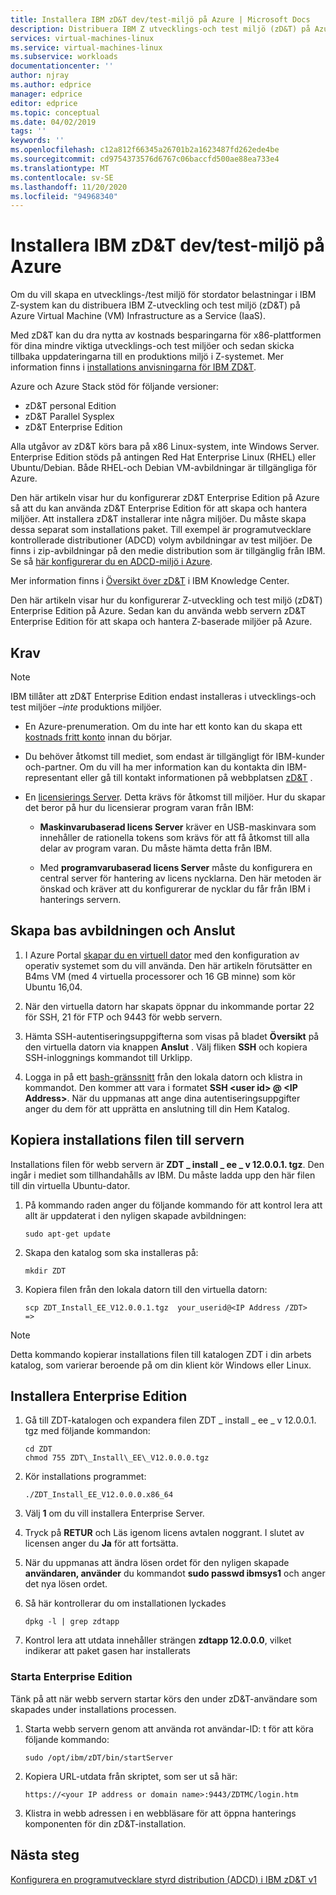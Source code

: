 ```yaml
---
title: Installera IBM zD&T dev/test-miljö på Azure | Microsoft Docs
description: Distribuera IBM Z utvecklings-och test miljö (zD&T) på Azure Virtual Machine (VM) Infrastructure as a Service (IaaS).
services: virtual-machines-linux
ms.service: virtual-machines-linux
ms.subservice: workloads
documentationcenter: ''
author: njray
ms.author: edprice
manager: edprice
editor: edprice
ms.topic: conceptual
ms.date: 04/02/2019
tags: ''
keywords: ''
ms.openlocfilehash: c12a812f66345a26701b2a1623487fd262ede4be
ms.sourcegitcommit: cd9754373576d6767c06baccfd500ae88ea733e4
ms.translationtype: MT
ms.contentlocale: sv-SE
ms.lasthandoff: 11/20/2020
ms.locfileid: "94968340"
---
```

# <a name="install-ibm-zdt-devtest-environment-on-azure"></a>Installera IBM zD&T dev/test-miljö på Azure

Om du vill skapa en utvecklings-/test miljö för stordator belastningar i IBM Z-system kan du distribuera IBM Z-utveckling och test miljö (zD&T) på Azure Virtual Machine (VM) Infrastructure as a Service (IaaS).

Med zD&T kan du dra nytta av kostnads besparingarna för x86-plattformen för dina mindre viktiga utvecklings-och test miljöer och sedan skicka tillbaka uppdateringarna till en produktions miljö i Z-systemet. Mer information finns i [installations anvisningarna för IBM ZD&T](https://www-01.ibm.com/support/docview.wss?uid=swg24044565#INSTALL).

Azure och Azure Stack stöd för följande versioner:

- zD&T personal Edition
- zD&T Parallel Sysplex
- zD&T Enterprise Edition

Alla utgåvor av zD&T körs bara på x86 Linux-system, inte Windows Server. Enterprise Edition stöds på antingen Red Hat Enterprise Linux (RHEL) eller Ubuntu/Debian. Både RHEL-och Debian VM-avbildningar är tillgängliga för Azure.

Den här artikeln visar hur du konfigurerar zD&T Enterprise Edition på Azure så att du kan använda zD&T Enterprise Edition för att skapa och hantera miljöer. Att installera zD&T installerar inte några miljöer. Du måste skapa dessa separat som installations paket. Till exempel är programutvecklare kontrollerade distributioner (ADCD) volym avbildningar av test miljöer. De finns i zip-avbildningar på den medie distribution som är tillgänglig från IBM. Se så [här konfigurerar du en ADCD-miljö i Azure](demo.md).

Mer information finns i [Översikt över zD&T](https://www.ibm.com/support/knowledgecenter/en/SSTQBD_12.0.0/com.ibm.zdt.overview.gs.doc/topics/c_product_overview.html) i IBM Knowledge Center.

Den här artikeln visar hur du konfigurerar Z-utveckling och test miljö (zD&T) Enterprise Edition på Azure. Sedan kan du använda webb servern zD&T Enterprise Edition för att skapa och hantera Z-baserade miljöer på Azure.

## <a name="prerequisites"></a>Krav

> [!NOTE]
> IBM tillåter att zD&T Enterprise Edition endast installeras i utvecklings-och test miljöer –*inte* produktions miljöer.

- En Azure-prenumeration. Om du inte har ett konto kan du skapa ett [kostnads fritt konto](https://azure.microsoft.com/free/?WT.mc_id=A261C142F) innan du börjar.

- Du behöver åtkomst till mediet, som endast är tillgängligt för IBM-kunder och-partner. Om du vill ha mer information kan du kontakta din IBM-representant eller gå till kontakt informationen på webbplatsen [zD&T](https://www.ibm.com/us-en/marketplace/z-systems-development-test-environment) .

- En [licensierings Server](https://www.ibm.com/support/knowledgecenter/en/SSTQBD_12.0.0/com.ibm.zsys.rdt.tools.user.guide.doc/topics/zdt_ee.html). Detta krävs för åtkomst till miljöer. Hur du skapar det beror på hur du licensierar program varan från IBM:

     - **Maskinvarubaserad licens Server** kräver en USB-maskinvara som innehåller de rationella tokens som krävs för att få åtkomst till alla delar av program varan. Du måste hämta detta från IBM.

     - Med **programvarubaserad licens Server** måste du konfigurera en central server för hantering av licens nycklarna. Den här metoden är önskad och kräver att du konfigurerar de nycklar du får från IBM i hanterings servern.

## <a name="create-the-base-image-and-connect"></a>Skapa bas avbildningen och Anslut

1. I Azure Portal [skapar du en virtuell dator](../../../linux/quick-create-portal.md) med den konfiguration av operativ systemet som du vill använda. Den här artikeln förutsätter en B4ms VM (med 4 virtuella processorer och 16 GB minne) som kör Ubuntu 16,04.

2. När den virtuella datorn har skapats öppnar du inkommande portar 22 för SSH, 21 för FTP och 9443 för webb servern.

3. Hämta SSH-autentiseringsuppgifterna som visas på bladet **Översikt** på den virtuella datorn via knappen **Anslut** . Välj fliken **SSH** och kopiera SSH-inloggnings kommandot till Urklipp.

4. Logga in på ett [bash-gränssnitt](../../../../cloud-shell/quickstart.md) från den lokala datorn och klistra in kommandot. Den kommer att vara i formatet **SSH \<user id\> \@ \<IP Address\>**. När du uppmanas att ange dina autentiseringsuppgifter anger du dem för att upprätta en anslutning till din Hem Katalog.

## <a name="copy-the-installation-file-to-the-server"></a>Kopiera installations filen till servern

Installations filen för webb servern är **ZDT \_ install \_ ee \_ v 12.0.0.1. tgz**. Den ingår i mediet som tillhandahålls av IBM. Du måste ladda upp den här filen till din virtuella Ubuntu-dator.

1. På kommando raden anger du följande kommando för att kontrol lera att allt är uppdaterat i den nyligen skapade avbildningen:

    ```
    sudo apt-get update
    ```

2. Skapa den katalog som ska installeras på:

    ```
    mkdir ZDT
    ```

3. Kopiera filen från den lokala datorn till den virtuella datorn:

    ```
    scp ZDT_Install_EE_V12.0.0.1.tgz  your_userid@<IP Address /ZDT>   =>
    ```
    
> [!NOTE]
> Detta kommando kopierar installations filen till katalogen ZDT i din arbets katalog, som varierar beroende på om din klient kör Windows eller Linux.

## <a name="install-the-enterprise-edition"></a>Installera Enterprise Edition

1. Gå till ZDT-katalogen och expandera filen ZDT \_ install \_ ee \_ v 12.0.0.1. tgz med följande kommandon:

    ```
    cd ZDT
    chmod 755 ZDT\_Install\_EE\_V12.0.0.0.tgz
    ```

2. Kör installations programmet:

    ```
    ./ZDT_Install_EE_V12.0.0.0.x86_64
    ```

3. Välj **1** om du vill installera Enterprise Server.

4. Tryck på **RETUR** och Läs igenom licens avtalen noggrant. I slutet av licensen anger du **Ja** för att fortsätta.

5. När du uppmanas att ändra lösen ordet för den nyligen skapade **användaren, använder** du kommandot **sudo passwd ibmsys1** och anger det nya lösen ordet.

6. Så här kontrollerar du om installationen lyckades

    ```
    dpkg -l | grep zdtapp
    ```

7. Kontrol lera att utdata innehåller strängen **zdtapp 12.0.0.0**, vilket indikerar att paket gasen har installerats

### <a name="starting-enterprise-edition"></a>Starta Enterprise Edition

Tänk på att när webb servern startar körs den under zD&T-användare som skapades under installations processen.

1. Starta webb servern genom att använda rot användar-ID: t för att köra följande kommando:

    ```
    sudo /opt/ibm/zDT/bin/startServer
    ```

2. Kopiera URL-utdata från skriptet, som ser ut så här:

    ```
    https://<your IP address or domain name>:9443/ZDTMC/login.htm
    ```

3. Klistra in webb adressen i en webbläsare för att öppna hanterings komponenten för din zD&T-installation.

## <a name="next-steps"></a>Nästa steg

[Konfigurera en programutvecklare styrd distribution (ADCD) i IBM zD&T v1](./demo.md)
